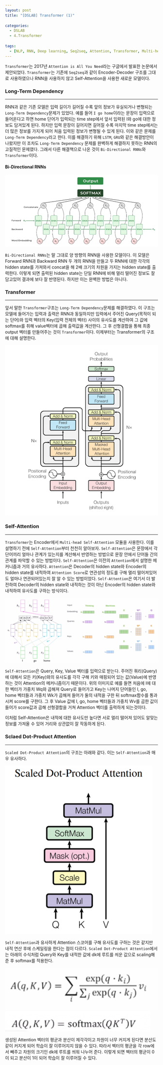 ```yaml
---
layout: post
title: "[DSLAB] Transformer (1)"

categories:
  - DSLAB
  - 4.Transformer

tags:
  - [NLP, RNN, Deep learning, Seq2seq, Attention, Transformer, Multi-head Attention]
---
```


`Transformer`는 2017년 `Attention is All You Need`라는 구글에서 발표한 논문에서 제안되었다. `Transformer`는 기존에 `Seq2seq`과 같이
Encoder-Decoder 구조를 그대로 사용하였으나 RNN을 사용하지 않고 Self-Attention을 사용한 새로운 모델이다.

### Long-Term Dependency

---

RNN과 같은 기존 모델은 입력 길이가 길어질 수록 앞의 정보가 유실되거나 변형되는 `Long-Term Dependency`문제가 있었다. 예를 들어 `I go home`이라는
문장이 입력으로 들어온다고 하면 home 단어가 입력되는 time step에서 앞서 입력된 I와 go에 대한 정보도 담겨있게 된다. 하지만 입력 문장이 길어지면 길어질
수록 마지막 time step에서는 더 많은 정보를 가지게 되어 처음 입력된 정보가 변형될 수 있게 된다. 이와 같은 문제를 `Long-Term Dependency`라고 한다.
이를 해결하기 위해 `LSTM`, `GRU`와 같은 해결방안이 나왔지만 이 조차도 `Long-Term Dependency` 문제를 완벽하게 해결하지 못하는 RNN의 고질적인
문제였다. 그래서 다른 해결책으로 나온 것이 `Bi-Directional RNNs`와 `Transformer`이다.

#### Bi-Directional RNNs

![이미지](/assets/img/DSLab/bidirectionalrnn.png)

`Bi-Directional RNNs`는 말 그대로 양 방향의 RNN을 사용한 모델이다. 이 모델은 Forward RNN과 Backward RNN 두 개의 RNN을 만들고 두 RNN에
대한 각각의 hidden state를 가져와서 concat을 해 2배 크기의 차원을 가지는 hidden state를 출력한다. 이렇게 되면 출력된 hidden state는
단일 RNN에 비해 멀리 떨어진 정보도 잘 담고있어 결과에 보다 잘 반영된다. 하지만 이는 완벽한 방법은 아니다.


### Transformer

---

앞서 말한 `Transformer`구조는 `Long-Term Dependency`문제를 해결하였다. 이 구조는 모델에 들어가는 입력과 출력은 RNN과 동일하지만 입력에서
주어진 Query(목적이 되는 단어)와 입력 벡터의 Key(입력 전체의 벡터) 사이의 유사도를 계산하여 그 값에 softmax를 취해 value벡터에 곱해 출력값을
계산한다. 그 후 선형결합을 통해 최종 output 벡터를 만들어주는 것이 `Transformer`이다. 이제부터는 Transformer의 구조에 대해 설명한다.

![이미지](/assets/img/DSLab/transformer.png)


### Self-Attention

---


`Transformer`는 Encoder에서 `Multi-head Self-Attention` 모듈을 사용한다. 이를 설명하기 전에 `Self-Attention`부터 천천히 알아보자.
`Self-Attention`은 문장에서 각 단어끼리 얼마나 관계가 있는지를 계산해서 반영하는 방법으로 문장 안에서 단어들 간의 관계를 파악할 수 있는 방법이다.
`Self-Attention`은 이전의 `Attention`에서 설명한 메커니즘과 거의 유사하다. `Attention`은 Decoder의 hidden state와 Encoder의 
hidden state를 내적하여 `Attention Score`로 연관성의 정도를 구해 멀리 떨어져있어도 얼마나 연관되어있는지 잘 알 수 있는 방법이었다.
`Self-Attention`은 여기서 더 발전하여 Decoder의 hidden state와 내적하는 것이 아닌 Encoder의 hidden state와 내적하여 유사도를 구하는
방식이다. 

![이미지](/assets/img/DSLab/selfattention.png)

`Self-Attention`은 Query, Key, Value 벡터를 입력으로 받는다. 주어진 쿼리(Query)에 대해서 모든 키(Key)와의 유사도를 각각 구해 키와
매핑되어 있는 값(Value)에 반영하는 것이 Attention의 메커니즘이기 때문이다. 위의 이미지로 예를 들면 처음에 I에 대한 벡터가 가중치 Wq와 곱해져
Query로 들어가고 Key는 나머지 단어들인 I, go, home 벡터들과 가중치 Wk가 곱해져 들어가 둘의 내적을 구한 뒤 softmax함수를 통과시켜 score를
구한다. 그 후 Value 값에 I, go, home 벡터들과 가중치 Wv를 곱한 값이 들어가 score값과 곱해 선형결합을 거쳐 Attention 벡터를 출력하게 되는것이다.
<br/>

이처럼 Self-Attention은 내적에 대한 유사도만 높다면 서로 멀리 떨어져 있어도 알맞는 정보를 가져올 수 있어 거리와 상관없이 잘 작동하게 된다.

### Sclaed Dot-Product Attention

---

`Scaled Dot-Product Attention`의 구조는 아래와 같다. 이는 `Self-Attention`과 매우 유사하다.

![이미지](/assets/img/DSLab/scaledotproduct.png)

`Self-Attention`과 유사하게 Attention 스코어를 구해 유사도를 구하는 것은 같지만 내적 연산 후에 스케일링을 한다는 점이 다르다.
`Scaled Dot-Product Attention`에서는 아래의 수식처럼 Query와 Key를 내적한 값에 dk에 루트를 씌운 값으로 scaling해준 후 softmax를 적용한다.

![이미지](/assets/img/DSLab/scaleddot1.png)
![이미지](/assets/img/DSLab/scaleddot2.png)

생성된 Attention 벡터의 평균과 분산이 제각각이고 차원이 너무 커지게 된다면 분산도 같이 커지게 되어 학습이 잘 이루어지지 않을 수 있다. 
따라서 벡터의 평균을 각 row에서 빼주고 차원의 크기인 dk에 루트를 씌워 나누어 준다. 이렇게 되면 벡터의 평균이 0이 되고 분산이 1이 되어
학습이 잘 이루어질 수 있다.

